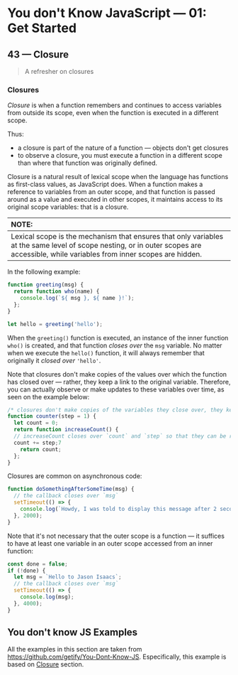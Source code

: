 # You don't Know JavaScript &mdash; 01: Get Started
## 43 &mdash; Closure
> A refresher on closures

### Closures
*Closure* is when a function remembers and continues to access variables from outside its scope, even when the function is executed in a different scope.

Thus:
+ a closure is part of the nature of a function &mdash; objects don't get closures
+ to observe a closure, you must execute a function in a different scope than where that function was originally defined.

Closure is a natural result of lexical scope when the language has functions as first-class values, as JavaScript does. When a function makes a reference to variables from an outer scope, and that function is passed around as a value and executed in other scopes, it maintains access to its original scope variables: that is a closure.

| NOTE: |
| :--- |
| Lexical scope is the mechanism that ensures that only variables at the same level of scope nesting, or in outer scopes are accessible, while variables from inner scopes are hidden. |

In the following example:

```javascript
function greeting(msg) {
  return function who(name) {
    console.log(`${ msg }, ${ name }!`);
  };
}

let hello = greeting('hello');
```

When the `greeting()` function is executed, an instance of the inner function `who()` is created, and that function *closes over* the `msg` variable. No matter when we execute the `hello()` function, it will always remember that originally it *closed over* `'hello'`.

Note that closures don't make copies of the values over which the function has closed over &mdash; rather, they keep a link to the original variable. Therefore, you can actually observe or make updates to these variables over time, as seen on the example below:

```javascript
/* closures don't make copies of the variables they close over, they keep references to them */
function counter(step = 1) {
  let count = 0;
  return function increaseCount() {
  // increaseCount closes over `count` and `step` so that they can be read and modified
  count += step;7
    return count;
  };
}
```

Closures are common on asynchronous code:

```javascript
function doSomethingAfterSomeTime(msg) {
  // the callback closes over `msg`
  setTimeout(() => {
    console.log(`Howdy, I was told to display this message after 2 seconds: ${ msg }`);
  }, 2000);
}
```

Note that it's not necessary that the outer scope is a function &mdash; it suffices to have at least one variable in an outer scope accessed from an inner function:

```javascript
const done = false;
if (!done) {
  let msg = `Hello to Jason Isaacs`;
  // the callback closes over `msg`
  setTimeout(() => {
    console.log(msg);
  }, 4000);
}
```

## You don't know JS Examples
All the examples in this section are taken from https://github.com/getify/You-Dont-Know-JS.
Especifically, this example is based on [Closure](https://github.com/getify/You-Dont-Know-JS/blob/2nd-ed/get-started/ch3.md#closure) section.

